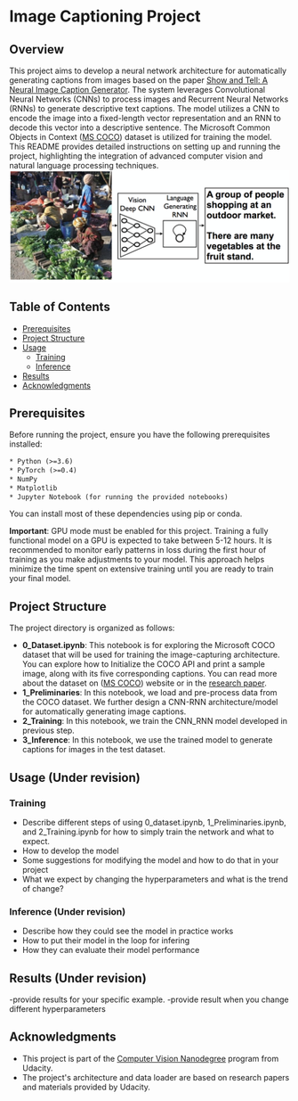 # Image Captioning Project

## Overview
This project aims to develop a neural network architecture for automatically generating captions from images based on the paper [Show and Tell: A Neural Image Caption Generator](https://arxiv.org/pdf/1411.4555.pdf). The system leverages Convolutional Neural Networks (CNNs) to process images and Recurrent Neural Networks (RNNs) to generate descriptive text captions. The model utilizes a CNN to encode the image into a fixed-length vector representation and an RNN to decode this vector into a descriptive sentence. The Microsoft Common Objects in Context ([MS COCO](http://cocodataset.org/#home)) dataset is utilized for training the model. This README provides detailed instructions on setting up and running the project, highlighting the integration of advanced computer vision and natural language processing techniques.
![Neural Image Caption, or NIC model](https://github.com/hhosseinian/ImageCaptioning/blob/main/Images/Image_Captioning_Arch.png)

## Table of Contents
- [Prerequisites](#prerequisites)
- [Project Structure](#project-structure)
- [Usage](#usage)
  - [Training](#training)
  - [Inference](#inference)
- [Results](#results)
- [Acknowledgments](#acknowledgments)

## Prerequisites
Before running the project, ensure you have the following prerequisites installed:

    * Python (>=3.6)
    * PyTorch (>=0.4)
    * NumPy
    * Matplotlib
    * Jupyter Notebook (for running the provided notebooks)

You can install most of these dependencies using pip or conda.

**Important**: GPU mode must be enabled for this project. Training a fully functional model on a GPU is expected to take between 5-12 hours. It is recommended to monitor early patterns in loss during the first hour of training as you make adjustments to your model. This approach helps minimize the time spent on extensive training until you are ready to train your final model.


## Project Structure
The project directory is organized as follows:
- **0_Dataset.ipynb**: This notebook is for exploring the Microsoft COCO dataset that will be used for training the image-capturing architecture. You can explore how to Initialize the COCO API and print a sample image, along with its five corresponding captions. You can read more about the dataset on ([MS COCO](http://cocodataset.org/#home)) website or in the [research paper](https://arxiv.org/pdf/1405.0312).
- **1_Preliminaries**: In this notebook, we load and pre-process data from the COCO dataset. We further design a CNN-RNN architecture/model for automatically generating image captions. 
- **2_Training**: In this notebook, we train the CNN_RNN model developed in previous step. 
- **3_Inference**: In this notebook, we use the trained model to generate captions for images in the test dataset.

## Usage (Under revision)
### Training
  - Describe different steps of using 0_dataset.ipynb, 1_Preliminaries.ipynb, and 2_Training.ipynb for how to simply train the network and what to expect.
  - How to develop the model
  - Some suggestions for modifying the model and how to do that in your project
  - What we expect by changing the hyperparameters and what is the trend of change?
### Inference (Under revision)
  - Describe how they could see the model in practice works
  - How to put their model in the loop for infering
  - How they can evaluate their model performance

## Results (Under revision)
  -provide results for your specific example.
  -provide result when you change different hyperparameters

## Acknowledgments
- This project is part of the [Computer Vision Nanodegree](https://www.udacity.com/course/computer-vision-nanodegree--nd891) program from Udacity.
- The project's architecture and data loader are based on research papers and materials provided by Udacity.
